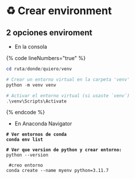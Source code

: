 # ♻️ Crear environment

## 2 opciones enviroment

* En la consola

{% code lineNumbers="true" %}
```powershell
cd ruta/donde/quiero/venv

# Crear un entorno virtual en la carpeta 'venv'
python -m venv venv

# Activar el entorno virtual (si usaste `venv`)
.\venv\Scripts\Activate
```
{% endcode %}

* En Anaconda Navigator

<pre class="language-powershell" data-line-numbers><code class="lang-powershell"><strong># Ver entornos de conda 
</strong><strong>conda env list
</strong><strong>
</strong><strong># Ver que version de python y crear entorno:
</strong>python --version

 #creo entorno
conda create --name myenv python=3.11.7
</code></pre>
